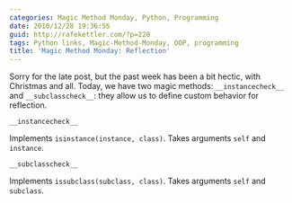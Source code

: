 ```yaml
---
categories: Magic Method Monday, Python, Programming
date: 2010/12/28 19:36:55
guid: http://rafekettler.com/?p=228
tags: Python links, Magic-Method-Monday, OOP, programming
title: 'Magic Method Monday: Reflection'
---
```

Sorry for the late post, but the past week has been a bit hectic, with Christmas and all. Today, we have two magic methods: `__instancecheck__` and `__subclasscheck__`: they allow us to define custom behavior for reflection.

`__instancecheck__`

Implements `isinstance(instance, class)`. Takes arguments `self` and `instance`.

`__subclasscheck__`

Implements `issubclass(subclass, class)`. Takes arguments `self` and `subclass`.
         
